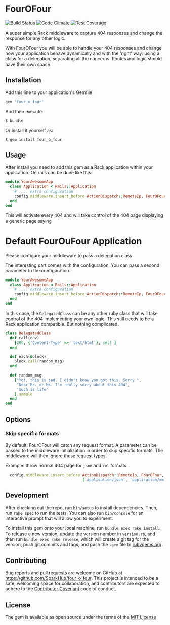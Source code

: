 # FourOFour

[![Build Status][travis]](https://travis-ci.org/SparkHub/four_o_four)
[![Code Climate][gpa]](https://codeclimate.com/github/SparkHub/four_o_four)
[![Test Coverage][coverage]](https://codeclimate.com/github/SparkHub/four_o_four/coverage)

A super simple Rack middleware to capture 404 responses and change the response
for any other logic.

With FourOFour you will be able to handle your 404 responses and change
how your application behave dynamically and with the 'right' way: using a
class for a delegation, separating all the concerns. Routes and logic should
have their own space.

## Installation

Add this line to your application's Gemfile:

```ruby
gem 'four_o_four'
```

And then execute:

    $ bundle

Or install it yourself as:

    $ gem install four_o_four

## Usage

After install you need to add this gem as a Rack application within your
application. On rails can be done like this:

```ruby
module YourAwesomeApp
  class Application < Rails::Application
    # .... extra configuration
    config.middleware.insert_before ActionDispatch::RemoteIp, FourOFour
  end
end
```

This will activate every 404 and will take control of the 404 page displaying
a generic page saying

<h1>Default FourOuFour Application</h1>

Please configure your middleware to pass a delegation class

The interesting part comes with the configuration. You can pass a second
parameter to the configuration...

```ruby
module YourAwesomeApp
  class Application < Rails::Application
    # .... extra configuration
    config.middleware.insert_before ActionDispatch::RemoteIp, FourOFour, 'DelegatedClass'
  end
end
```

In this case, the `DelegatedClass` can be any other ruby class that will take
control of the 404 implementing your own logic. This still needs to be a Rack
application compatible. But nothing complicated.

```ruby
class DelegatedClass
  def call(env)
    [200, {'Content-Type' => 'text/html'}, self ]
  end

  def each(&block)
    block.call(random_msg)
  end

  def random_msg
    ["Yo!, this is sad. I didn't know you got this. Sorry ",
     "Dear Mr. or Ms. I'm really sorry about this 404",
     'Such is life'
    ].sample
  end
end
```

## Options

### Skip specific formats

By default, FourOFour will catch any request format. A parameter can be passed to the middleware initialization in order to skip specific formats. The middleware will then ignore these request types.

Example: throw normal 404 page for `json` and `xml` formats:
```ruby
  config.middleware.insert_before ActionDispatch::RemoteIp, FourOFour, 'DelegatedClass',
                                  ['application/json', 'application/xml']
```

## Development

After checking out the repo, run `bin/setup` to install dependencies. Then,
run `rake spec` to run the tests. You can also run `bin/console` for an
interactive prompt that will allow you to experiment.

To install this gem onto your local machine, run `bundle exec rake install`.
To release a new version, update the version number in `version.rb`, and then
run `bundle exec rake release`, which will create a git tag for the version,
push git commits and tags, and push the `.gem` file to [rubygems.org][rubygems].

## Contributing

Bug reports and pull requests are welcome on GitHub at
https://github.com/SparkHub/four_o_four. This project is intended to be a safe,
welcoming space for collaboration, and contributors are expected to adhere to
the [Contributor Covenant][covenant] code of conduct.


## License

The gem is available as open source under the terms of the
[MIT License][license]

[repo]: https://github.com/SparkHub/four_o_four
[travis]: https://travis-ci.org/SparkHub/four_o_four.svg?branch=master
[gpa]: https://codeclimate.com/github/SparkHub/four_o_four/badges/gpa.svg
[coverage]: https://codeclimate.com/github/SparkHub/four_o_four/badges/coverage.svg
[license]: http://opensource.org/licenses/MIT
[rubygems]: https://rubygems.org
[covenant]: http://contributor-covenant.org
